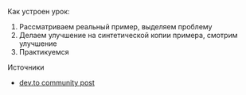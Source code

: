 Как устроен урок:
1) Рассматриваем реальный пример, выделяем проблему
2) Делаем улучшение на синтетической копии примера, смотрим улучшение
3) Практикуемся


Источники
- [dev.to community post](https://dev.to/weeklydevtips/primitive-obsession?ysclid=lxjcgouglr454375552)
